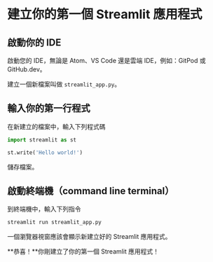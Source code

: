 # 建立你的第一個 Streamlit 應用程式

## 啟動你的 IDE

啟動您的 IDE，無論是 Atom、VS Code 還是雲端 IDE，例如：GitPod 或 GitHub.dev。

建立一個新檔案叫做 `streamlit_app.py`。

## 輸入你的第一行程式

在新建立的檔案中，輸入下列程式碼

```python
import streamlit as st

st.write('Hello world!')
```

儲存檔案。

## 啟動終端機（command line terminal）

到終端機中，輸入下列指令

```bash
streamlit run streamlit_app.py
```

一個瀏覽器視窗應該會顯示新建立好的 Streamlit 應用程式。

**恭喜！**你剛建立了你的第一個 Streamlit 應用程式！
